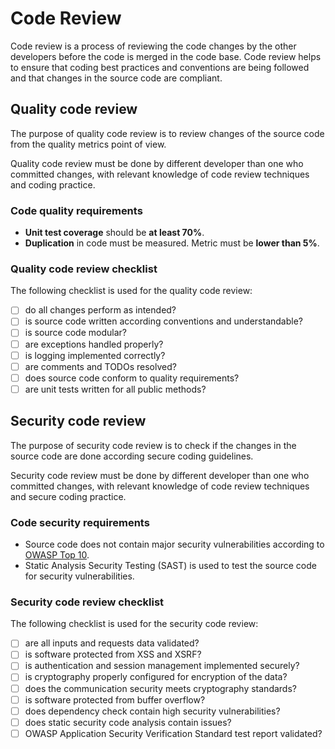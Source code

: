# Code Review

Code review is a process of reviewing the code changes by the other developers before the code is merged in the code base. Code review helps to ensure that coding best practices and conventions are being followed and that changes in the source code are compliant.

## Quality code review

The purpose of quality code review is to review changes of the source code from the quality metrics point of view.

Quality code review must be done by different developer than one who committed changes, with relevant knowledge of code review techniques and coding practice.

### Code quality requirements

- **Unit test coverage** should be **at least 70%**.
- **Duplication** in code must be measured. Metric must be **lower than 5%**.

### Quality code review checklist

The following checklist is used for the quality code review:

- [ ] do all changes perform as intended?
- [ ] is source code written according conventions and understandable?
- [ ] is source code modular?
- [ ] are exceptions handled properly?
- [ ] is logging implemented correctly?
- [ ] are comments and TODOs resolved?
- [ ] does source code conform to quality requirements?
- [ ] are unit tests written for all public methods?

## Security code review

The purpose of security code review is to check if the changes in the source code are done according secure coding guidelines.

Security code review must be done by different developer than one who committed changes, with relevant knowledge of code review techniques and secure coding practice.

### Code security requirements

- Source code does not contain major security vulnerabilities according to [OWASP Top 10](https://owasp.org/www-project-top-ten/).
- Static Analysis Security Testing (SAST) is used to test the source code for security vulnerabilities.

### Security code review checklist

The following checklist is used for the security code review:

- [ ] are all inputs and requests data validated?
- [ ] is software protected from XSS and XSRF?
- [ ] is authentication and session management implemented securely?
- [ ] is cryptography properly configured for encryption of the data?
- [ ] does the communication security meets cryptography standards?
- [ ] is software protected from buffer overflow?
- [ ] does dependency check contain high security vulnerabilities?
- [ ] does static security code analysis contain issues?
- [ ] OWASP Application Security Verification Standard test report validated?
